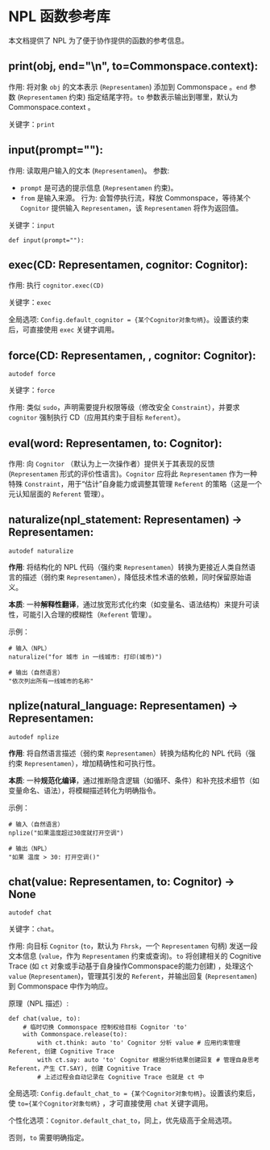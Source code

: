 # NPL 函数参考库
本文档提供了 NPL 为了便于协作提供的函数的参考信息。

## print(obj, end="\n", to=Commonspace.context):

作用: 将对象 `obj` 的文本表示 (`Representamen`) 添加到 Commonspace 。`end` 参数 (`Representamen` 约束) 指定结尾字符。`to` 参数表示输出到哪里，默认为 Commonspace.context 。

关键字：`print`

## input(prompt=""):

作用: 读取用户输入的文本 (`Representamen`)。
参数: 
- `prompt` 是可选的提示信息 (`Representamen` 约束)。
- `from` 是输入来源。
行为: 会暂停执行流，释放 Commonspace，等待某个 `Cognitor` 提供输入 `Representamen`，该 `Representamen` 将作为返回值。

关键字：`input`

```npl
def input(prompt=""):
```

## exec(CD: Representamen, cognitor: Cognitor):

作用: 执行 `cognitor.exec(CD)`

关键字：`exec`

全局选项: `Config.default_cognitor = {某个Cognitor对象句柄}`。设置该约束后，可直接使用 `exec` 关键字调用。

## force(CD: Representamen, , cognitor: Cognitor):

`autodef force`

关键字：`force`

作用: 类似 `sudo`，声明需要提升权限等级（修改安全 `Constraint`），并要求 `cognitor` 强制执行 CD（应用其约束于目标 `Referent`）。

## eval(word: Representamen, to: Cognitor):

作用: 向 `Cognitor` （默认为上一次操作者）提供关于其表现的反馈 (`Representamen` 形式的评价性语言)。`Cognitor` 应将此 `Representamen` 作为一种特殊 `Constraint`，用于“估计”自身能力或调整其管理 `Referent` 的策略（这是一个元认知层面的 `Referent` 管理）。

## naturalize(npl_statement: Representamen) -> Representamen:

`autodef naturalize`

**作用**: 将结构化的 NPL 代码（强约束 `Representamen`）转换为更接近人类自然语言的描述（弱约束 `Representamen`），降低技术性术语的依赖，同时保留原始语义。

**本质**: 一种**解释性翻译**，通过放宽形式化约束（如变量名、语法结构）来提升可读性，可能引入合理的模糊性（`Referent` 管理）。

示例：
```
# 输入（NPL）  
naturalize("for 城市 in 一线城市: 打印(城市)")  

# 输出（自然语言）  
"依次列出所有一线城市的名称"  
```

## nplize(natural_language: Representamen) -> Representamen:

`autodef nplize`

**作用**: 将自然语言描述（弱约束 `Representamen`）转换为结构化的 NPL 代码（强约束 `Representamen`），增加精确性和可执行性。  

**本质**: 一种**规范化编译**，通过推断隐含逻辑（如循环、条件）和补充技术细节（如变量命名、语法），将模糊描述转化为明确指令。

示例：
```
# 输入（自然语言）  
nplize("如果温度超过30度就打开空调")  

# 输出（NPL）  
"如果 温度 > 30: 打开空调()"  
```

## chat(value: Representamen, to: Cognitor) -> None

`autodef chat`

关键字：`chat`。

作用: 向目标 `Cognitor` (`to`，默认为 `Fhrsk`，一个 `Representamen` 句柄) 发送一段文本信息 (`value`，作为 `Representamen` 约束或查询)。`to` 将创建相关的 Cognitive Trace (如 `ct` 对象或手动基于自身操作Commonspace的能力创建) ，处理这个 `value` (`Representamen`)，管理其引发的 `Referent`，并输出回复 (`Representamen`) 到 Commonspace 中作为响应。

原理（NPL 描述）:
```npl
def chat(value, to):
    # 临时切换 Commonspace 控制权给目标 Cognitor 'to'
    with Commonspace.release(to):
        with ct.think: auto 'to' Cognitor 分析 value # 应用约束管理 Referent, 创建 Cognitive Trace
        with ct.say: auto 'to' Cognitor 根据分析结果创建回复 # 管理自身思考 Referent，产生 CT.SAY), 创建 Cognitive Trace
        # 上述过程会自动记录在 Cognitive Trace 也就是 ct 中
```

全局选项: `Config.default_chat_to = {某个Cognitor对象句柄}`。设置该约束后，使 `to={某个Cognitor对象句柄}` ，才可直接使用 `chat` 关键字调用。

个性化选项：`Cognitor.default_chat_to`，同上，优先级高于全局选项。

否则，`to` 需要明确指定。
